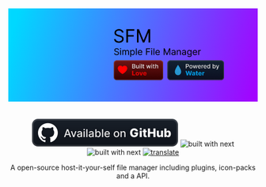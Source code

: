 <h1 align="center">

  ![sfm banner](https://raw.githubusercontent.com/DeveloLongScript/sfm/main/abanner.png?token=GHSAT0AAAAAACBYQCGWB2NIGZRBP47CCM2OZFPJBTQ)
</h1>
<div align="center">

  [![on github](https://raw.githubusercontent.com/intergrav/devins-badges/v3/assets/compact/available/github_vector.svg)](https://github.com/DeveloLongScript/sfm)
  ![built with next](https://raw.githubusercontent.com/intergrav/devins-badges/v3/assets/compact/built-with/nextjs_vector.svg)
  ![built with next](https://raw.githubusercontent.com/intergrav/devins-badges/v3/assets/compact/built-with/typescript_vector.svg)
  [![translate](https://raw.githubusercontent.com/intergrav/devins-badges/v3/assets/compact/translate/crowdin_vector.svg)](https://crowdin.com/project/sfm)
<br/>

<div align="center">A open-source host-it-your-self file manager including plugins, icon-packs and a API.</div>
